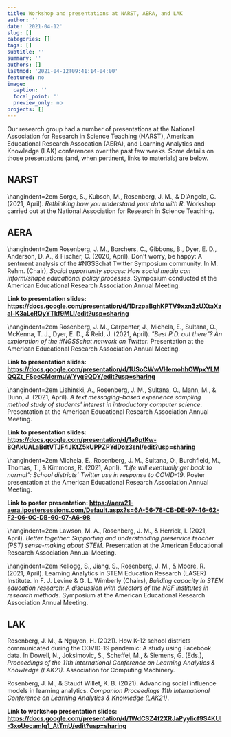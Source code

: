 ```yaml
---
title: Workshop and presentations at NARST, AERA, and LAK
author: ''
date: '2021-04-12'
slug: []
categories: []
tags: []
subtitle: ''
summary: ''
authors: []
lastmod: '2021-04-12T09:41:14-04:00'
featured: no
image:
  caption: ''
  focal_point: ''
  preview_only: no
projects: []
---
```


Our research group had a number of presentations at the National Association for Research in Science Teaching (NARST), American Educational Research Assocation (AERA), and Learning Analytics and Knowledge (LAK) conferences over the past few weeks. Some details on those presentations (and, when pertinent, links to materials) are below.

## NARST

\hangindent=2em
Sorge, S., Kubsch, M., Rosenberg, J. M., & D'Angelo, C. (2021, April). *Rethinking how you understand your data with R*. Workshop carried out at the National Association for Research in Science Teaching. 

## AERA
\hangindent=2em
Rosenberg, J. M., Borchers, C., Gibbons, B., Dyer, E. D., Anderson, D. A., & Fischer, C. (2020, April). Don't worry, be happy: A sentment analysis of the #NGSSchat Twitter Symposium community. In M. Rehm. (Chair), *Social opportunity spaces: How social media can inform/shape educational policy processes*. Symposium conducted at the American Educational Research Association Annual Meeting.

**Link to presentation slides: https://docs.google.com/presentation/d/1DrzpaBghKPTV9xxn3zUXtaXzal-K3aLcRQyYTkf9MLI/edit?usp=sharing**

\hangindent=2em
Rosenberg, J. M., Carpenter, J., Michela, E., Sultana, O., McKenna, T. J., Dyer, E. D., & Reid, J. (2021, April). *"Best P.D. out there"? An exploration of the #NGSSchat network on Twitter*. Presentation at the American Educational Research Association Annual Meeting.

**Link to presentation slides: https://docs.google.com/presentation/d/1USoCWwVHemohhOWpxYLMQQZt_FSpeCMermuWYyq9QDY/edit?usp=sharing**

\hangindent=2em
Lishinski, A., Rosenberg, J. M., Sultana, O., Mann, M., & Dunn, J. (2021, April). *A text messaging–based experience sampling method study of students' interest in introductory computer science*. Presentation at the American Educational Research Association Annual Meeting.

**Link to presentation slides: https://docs.google.com/presentation/d/1a6ptKw-8QAkUALaBdtVTJF4JKtZ5kUPPZPYdDoz3snI/edit?usp=sharing**

\hangindent=2em
Michela, E., Rosenberg, J. M., Sultana, O., Burchfield, M., Thomas, T., & Kimmons, R. (2021, April). *“Life will eventually get back to normal”: School districts’ Twitter use in response to COVID-19*. Poster presentation at the American Educational Research Association Annual Meeting.

**Link to poster presentation: https://aera21-aera.ipostersessions.com/Default.aspx?s=6A-56-78-CB-DE-97-46-62-F2-06-0C-DB-60-07-A6-98**

\hangindent=2em
Lawson, M. A., Rosenberg, J. M., & Herrick, I. (2021, April). *Better together: Supporting and understanding preservice teacher (PST) sense-making about STEM*. Presentation at the American Educational Research Association Annual Meeting.

\hangindent=2em
Kellogg, S., Jiang, S., Rosenberg, J. M., & Moore, R. (2021, April). Learning Analytics in STEM Education Research (LASER) Institute. In F. J. Levine & G. L. Wimberly (Chairs), *Building capacity in STEM education research: A discussion with directors of the NSF institutes in research methods*. Symposium at the American Educational Research Association Annual Meeting.

## LAK

Rosenberg, J. M., & Nguyen, H. (2021). How K-12 school districts communicated during the COVID-19 pandemic: A study using Facebook data. In Dowell, N., Joksimovic, S., Scheffel, M., & Siemens, G. (Eds.), *Proceedings of the 11th International Conference on Learning Analytics & Knowledge (LAK21)*. Association for Computing Machinery.

Rosenberg, J. M., & Staudt Willet, K. B. (2021). Advancing social influence models in learning analytics. *Companion Proceedings 11th International Conference on Learning Analytics & Knowledge (LAK21)*.

**Link to workshop presentation slides: https://docs.google.com/presentation/d/1WdCSZ4f2XRJaPyylicf9S4KUl-3xoUocamIg1_AtTmU/edit?usp=sharing**
